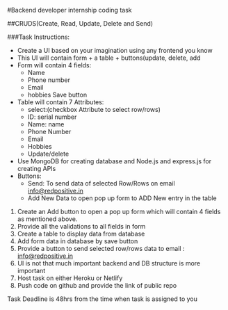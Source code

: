 ﻿#Backend developer internship coding task


##CRUDS(Create, Read, Update, Delete and Send)


###Task Instructions:


* Create a UI based on your imagination using any frontend you know
* This UI will contain form + a table + buttons(update, delete, add
* Form will contain 4 fields:
   * Name
   * Phone number
   * Email
   * hobbies
Save button
* Table will contain 7 Attributes:
   * select:(checkbox Attribute to select row/rows) 
   * ID: serial number
   * Name: name 
   * Phone Number
   * Email
   * Hobbies
   * Update/delete
* Use MongoDB for creating database and Node.js and express.js for creating APIs
* Buttons:
   * Send: To send data of selected Row/Rows on email info@redpositive.in
   * Add New Data to open pop up form to ADD New entry in the table
1. Create an Add button to open a pop up form which will contain 4 fields as mentioned above.
2. Provide all the validations to all fields in form
3. Create a table to display data from database
4. Add form data in database by save button
5. Provide a button to send selected row/rows data to email : info@redpositive.in
6. UI is not that much important backend and DB structure is more important
7. Host task on either Heroku or Netlify
8. Push code on github and provide the link of public repo


Task Deadline is 48hrs from the time when task is assigned to you